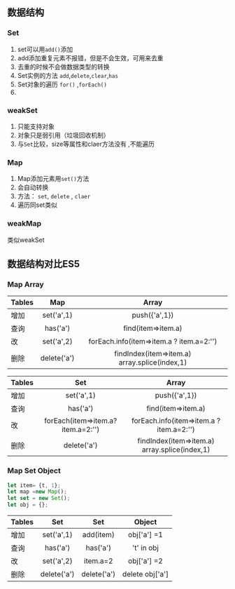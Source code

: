 ## 数据结构

### Set
1. set可以用`add()`添加
2. add添加重复元素不报错，但是不会生效，可用来去重
3. 去重的时候不会做数据类型的转换
4.  Set实例的方法  `add`,`delete`,`clear`,`has`
5. Set对象的遍历 `for()` ,`forEach()`
6. 
 
### weakSet
 1. 只能支持对象
 2. 对象只是弱引用（垃圾回收机制）
 3. 与`Set`比较，size等属性和claer方法没有 ,不能遍历

### Map
 1. Map添加元素用`set()`方法
 2. 会自动转换
 3. 方法： `set`, `delete` , `claer`
 4. 遍历同set类似
 
### weakMap
  类似weakSet 
  
  
## 数据结构对比ES5
  
### Map  Array
| Tables        | Map           | Array |
| ------------- |:-------------:|:-----:|
| 增加     | set('a',1)| push({'a',1}) |
| 查询      | has('a')|   find(item=>item.a) |
| 改       | set('a',2)      |    forEach.info(item=>item.a ? item.a=2:'')|
| 删除      | delete('a')|   findIndex(item=>item.a)  array.splice(index,1)|

| Tables        | Set           | Array |
| ------------- |:-------------:|:-----:|
| 增加     | set('a',1)| push({'a',1}) |
| 查询      | has('a')|   find(item=>item.a) |
| 改       | forEach(item=>item.a?item.a=2:'')      |    forEach.info(item=>item.a ? item.a=2:'') |
| 删除      | delete('a')|   findIndex(item=>item.a)  array.splice(index,1) |

### Map  Set  Object


```js
let item= {t, 1};
let map =new Map();
let set = new Set();
let obj = {};

```
| Tables        | Set           | Set   |     Object  |
| ------------- |:-------------:|:-----:|:-----------:|
| 增加          | set('a',1)|  add(item) |  obj['a'] =1 |
| 查询          | has('a')|   has('a') | 't' in obj |
| 改            | set('a',2)   |   item.a=2 |obj['a'] =2 |
| 删除          | delete('a')|  delete('a') | delete obj['a'] |



